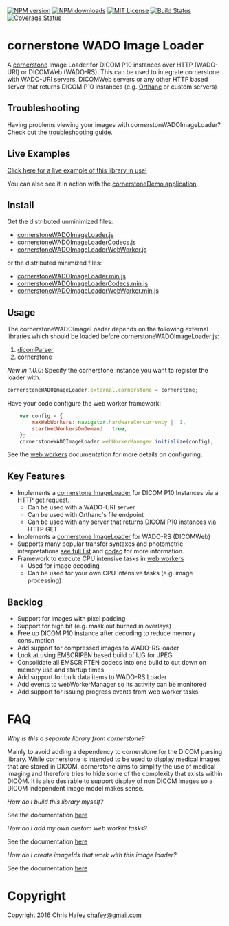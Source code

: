 [![NPM version][npm-version-image]][npm-url] [![NPM downloads][npm-downloads-image]][npm-url] [![MIT License][license-image]][license-url] [![Build Status][travis-image]][travis-url]
[![Coverage Status][coverage-image]][coverage-url]

cornerstone WADO Image Loader
=============================

A [cornerstone](https://github.com/cornerstonejs/cornerstone) Image Loader for DICOM P10 instances over
HTTP (WADO-URI) or DICOMWeb (WADO-RS).  This can be used to integrate cornerstone with WADO-URI
servers, DICOMWeb servers or any other HTTP based server that returns DICOM P10 instances
 (e.g. [Orthanc](http://www.orthanc-server.com/) or custom servers)

Troubleshooting
---------------

Having problems viewing your images with cornerstonWADOImageLoader?  Check out the
[troubleshooting guide](https://github.com/cornerstonejs/cornerstoneWADOImageLoader/wiki/troubleshooting).

Live Examples
---------------

[Click here for a live example of this library in use!](http://rawgithub.com/cornerstonejs/cornerstoneWADOImageLoader/master/examples/index.html)

You can also see it in action with the
[cornerstoneDemo application](https://github.com/chafey/cornerstoneDemo).

Install
-------

Get the distributed unminimized files:

* [cornerstoneWADOImageLoader.js](https://unpkg.com/cornerstone-wado-image-loader/dist/cornerstoneWADOImageLoader.js)
* [cornerstoneWADOImageLoaderCodecs.js](https://unpkg.com/cornerstone-wado-image-loader/dist/cornerstoneWADOImageLoaderCodecs.js)
* [cornerstoneWADOImageLoaderWebWorker.js](https://unpkg.com/cornerstone-wado-image-loader/dist/cornerstoneWADOImageLoaderWebWorker.js)

or the distributed minimized files:

* [cornerstoneWADOImageLoader.min.js](https://unpkg.com/cornerstone-wado-image-loader/dist/cornerstoneWADOImageLoader.min.js)
* [cornerstoneWADOImageLoaderCodecs.min.js](https://unpkg.com/cornerstone-wado-image-loader/dist/cornerstoneWADOImageLoaderCodecs.min.js)
* [cornerstoneWADOImageLoaderWebWorker.min.js](https://unpkg.com/cornerstone-wado-image-loader/dist/cornerstoneWADOImageLoaderWebWorker.min.js)

Usage
-------

The cornerstoneWADOImageLoader depends on the following external libraries which should be loaded before cornerstoneWADOImageLoader.js:


1. [dicomParser](https://github.com/cornerstonejs/dicomParser) 
2. [cornerstone](https://github.com/cornerstonejs/cornerstone)

*New in 1.0.0*: Specify the cornerstone instance you want to register the loader with.

````javascript
cornerstoneWADOImageLoader.external.cornerstone = cornerstone;
````

Have your code configure the web worker framework:

```javascript
    var config = {
        maxWebWorkers: navigator.hardwareConcurrency || 1,
        startWebWorkersOnDemand : true,
    };
    cornerstoneWADOImageLoader.webWorkerManager.initialize(config);
```

See the [web workers](docs/WebWorkers.md) documentation for more details on configuring.

Key Features
------------

* Implements a [cornerstone ImageLoader](https://github.com/cornerstonejs/cornerstone/wiki/ImageLoader) for DICOM P10 Instances via a HTTP get request.
  * Can be used with a WADO-URI server
  * Can be used with Orthanc's file endpoint
  * Can be used with any server that returns DICOM P10 instances via HTTP GET
* Implements a [cornerstone ImageLoader](https://github.com/cornerstonejs/cornerstone/wiki/ImageLoader) for WADO-RS (DICOMWeb)
* Supports many popular transfer syntaxes and photometric interpretations [see full list](https://github.com/cornerstonejs/cornerstoneWADOImageLoader/blob/master/docs/TransferSyntaxes.md) and [codec](docs/Codecs.md) for more information.
* Framework to execute CPU intensive tasks in [web workers](docs/WebWorkers.md)
  * Used for image decoding
  * Can be used for your own CPU intensive tasks (e.g. image processing)

Backlog
-------

* Support for images with pixel padding
* Support for high bit (e.g. mask out burned in overlays)
* Free up DICOM P10 instance after decoding to reduce memory consumption
* Add support for compressed images to WADO-RS loader
* Look at using EMSCRIPEN based build of IJG for JPEG
* Consolidate all EMSCRIPTEN codecs into one build to cut down on memory use and startup times
* Add support for bulk data items to WADO-RS Loader
* Add events to webWorkerManager so its activity can be monitored
* Add support for issuing progress events from web worker tasks

FAQ
===

_Why is this a separate library from cornerstone?_

Mainly to avoid adding a dependency to cornerstone for the DICOM parsing library.  While cornerstone is
intended to be used to display medical images that are stored in DICOM, cornerstone aims to simplify
the use of medical imaging and therefore tries to hide some of the complexity that exists within
DICOM.  It is also desirable to support display of non DICOM images so a DICOM independent image model
makes sense.

_How do I build this library myself?_

See the documentation [here](docs/Building.md)

_How do I add my own custom web worker tasks?_

See the documentation [here](docs/WebWorkers.md)

_How do I create imageIds that work with this image loader?_

See the documentation [here](docs/ImageIds.md)

Copyright
============
Copyright 2016 Chris Hafey [chafey@gmail.com](mailto:chafey@gmail.com)

[license-image]: http://img.shields.io/badge/license-MIT-blue.svg?style=flat
[license-url]: LICENSE

[npm-url]: https://npmjs.org/package/cornerstone-wado-image-loader
[npm-version-image]: http://img.shields.io/npm/v/cornerstone-wado-image-loader.svg?style=flat
[npm-downloads-image]: http://img.shields.io/npm/dm/cornerstone-wado-image-loader.svg?style=flat

[travis-url]: http://travis-ci.org/cornerstonejs/cornerstoneWADOImageLoader
[travis-image]: https://travis-ci.org/cornerstonejs/cornerstoneWADOImageLoader.svg?branch=master

[coverage-url]: https://coveralls.io/github/cornerstonejs/cornerstoneWADOImageLoader?branch=master
[coverage-image]: https://coveralls.io/repos/github/cornerstonejs/cornerstoneWADOImageLoader/badge.svg?branch=master
